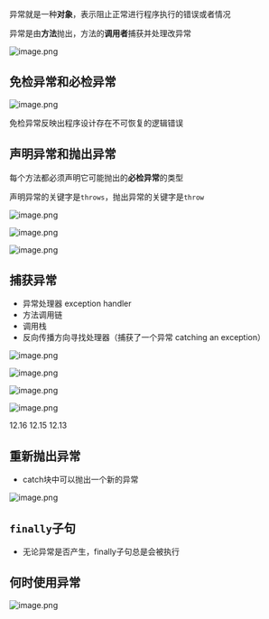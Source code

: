 异常就是一种**对象**，表示阻止正常进行程序执行的错误或者情况

异常是由**方法**抛出，方法的**调用者**捕获并处理改异常

![image.png](https://obsidian-1326430649.cos.ap-chongqing.myqcloud.com/pic/202405161022095.png)


## 免检异常和必检异常

![image.png](https://obsidian-1326430649.cos.ap-chongqing.myqcloud.com/pic/202405161034314.png)

免检异常反映出程序设计存在不可恢复的逻辑错误
## 声明异常和抛出异常

每个方法都必须声明它可能抛出的**必检异常**的类型

声明异常的关键字是`throws`，抛出异常的关键字是`throw`

![image.png](https://obsidian-1326430649.cos.ap-chongqing.myqcloud.com/pic/202405161038504.png)

![image.png](https://obsidian-1326430649.cos.ap-chongqing.myqcloud.com/pic/202405161041048.png)

![image.png](https://obsidian-1326430649.cos.ap-chongqing.myqcloud.com/pic/202405161053611.png)

## 捕获异常

- 异常处理器 exception handler
- 方法调用链
- 调用栈
- 反向传播方向寻找处理器（捕获了一个异常 catching an exception）

![image.png](https://obsidian-1326430649.cos.ap-chongqing.myqcloud.com/pic/202405161102377.png)

![image.png](https://obsidian-1326430649.cos.ap-chongqing.myqcloud.com/pic/202405161110965.png)

![image.png](https://obsidian-1326430649.cos.ap-chongqing.myqcloud.com/pic/202405161124215.png)

![image.png](https://obsidian-1326430649.cos.ap-chongqing.myqcloud.com/pic/202405161126757.png)

12.16 12.15 12.13

## 重新抛出异常

- catch块中可以抛出一个新的异常 

![image.png](https://obsidian-1326430649.cos.ap-chongqing.myqcloud.com/pic/202405161138902.png)

## `finally`子句

- 无论异常是否产生，finally子句总是会被执行
## 何时使用异常

![image.png](https://obsidian-1326430649.cos.ap-chongqing.myqcloud.com/pic/202405161140440.png)










